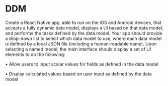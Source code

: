 # DDM

Create a React Native app, able to run on the iOS and Android devices, that accepts a fully
dynamic data model, displays a UI based on that data model, and performs the tasks defined by
the data model. Your app should provide a drop-down list to select which data model to use, where each data model is defined by a local JSON file (including a human-readable name). Upon selecting a named model, the main interface should display a set of UI elements to do the following:

• Allow users to input scalar values for fields as defined in the data model

• Display calculated values based on user input as defined by the data model
